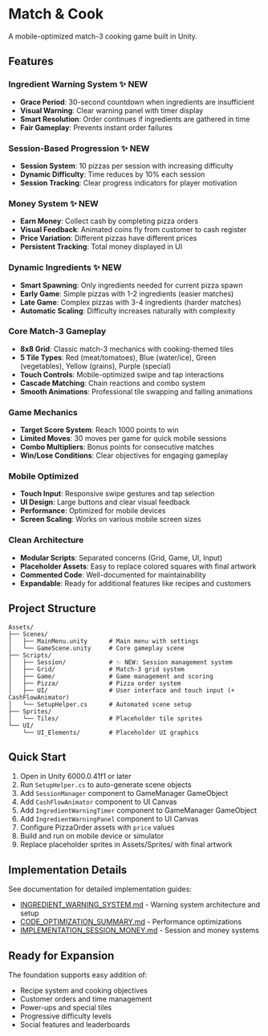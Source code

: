 # Match & Cook
A mobile-optimized match-3 cooking game built in Unity.

## Features

### Ingredient Warning System ✨ NEW
- **Grace Period**: 30-second countdown when ingredients are insufficient
- **Visual Warning**: Clear warning panel with timer display
- **Smart Resolution**: Order continues if ingredients are gathered in time
- **Fair Gameplay**: Prevents instant order failures

### Session-Based Progression ✨ NEW
- **Session System**: 10 pizzas per session with increasing difficulty
- **Dynamic Difficulty**: Time reduces by 10% each session
- **Session Tracking**: Clear progress indicators for player motivation

### Money System ✨ NEW
- **Earn Money**: Collect cash by completing pizza orders
- **Visual Feedback**: Animated coins fly from customer to cash register
- **Price Variation**: Different pizzas have different prices
- **Persistent Tracking**: Total money displayed in UI

### Dynamic Ingredients ✨ NEW
- **Smart Spawning**: Only ingredients needed for current pizza spawn
- **Early Game**: Simple pizzas with 1-2 ingredients (easier matches)
- **Late Game**: Complex pizzas with 3-4 ingredients (harder matches)
- **Automatic Scaling**: Difficulty increases naturally with complexity

### Core Match-3 Gameplay
- **8x8 Grid**: Classic match-3 mechanics with cooking-themed tiles
- **5 Tile Types**: Red (meat/tomatoes), Blue (water/ice), Green (vegetables), Yellow (grains), Purple (special)
- **Touch Controls**: Mobile-optimized swipe and tap interactions
- **Cascade Matching**: Chain reactions and combo system
- **Smooth Animations**: Professional tile swapping and falling animations

### Game Mechanics
- **Target Score System**: Reach 1000 points to win
- **Limited Moves**: 30 moves per game for quick mobile sessions
- **Combo Multipliers**: Bonus points for consecutive matches
- **Win/Lose Conditions**: Clear objectives for engaging gameplay

### Mobile Optimized
- **Touch Input**: Responsive swipe gestures and tap selection
- **UI Design**: Large buttons and clear visual feedback
- **Performance**: Optimized for mobile devices
- **Screen Scaling**: Works on various mobile screen sizes

### Clean Architecture
- **Modular Scripts**: Separated concerns (Grid, Game, UI, Input)
- **Placeholder Assets**: Easy to replace colored squares with final artwork
- **Commented Code**: Well-documented for maintainability
- **Expandable**: Ready for additional features like recipes and customers

## Project Structure

```
Assets/
├── Scenes/
│   ├── MainMenu.unity      # Main menu with settings
│   └── GameScene.unity     # Core gameplay scene
├── Scripts/
│   ├── Session/            # ✨ NEW: Session management system
│   ├── Grid/               # Match-3 grid system
│   ├── Game/               # Game management and scoring
│   ├── Pizza/              # Pizza order system
│   ├── UI/                 # User interface and touch input (+ CashFlowAnimator)
│   └── SetupHelper.cs      # Automated scene setup
├── Sprites/
│   └── Tiles/              # Placeholder tile sprites
└── UI/
    └── UI_Elements/        # Placeholder UI graphics
```

## Quick Start

1. Open in Unity 6000.0.41f1 or later
2. Run `SetupHelper.cs` to auto-generate scene objects
3. Add `SessionManager` component to GameManager GameObject
4. Add `CashFlowAnimator` component to UI Canvas
5. Add `IngredientWarningTimer` component to GameManager GameObject
6. Add `IngredientWarningPanel` component to UI Canvas
7. Configure PizzaOrder assets with `price` values
8. Build and run on mobile device or simulator
9. Replace placeholder sprites in Assets/Sprites/ with final artwork

## Implementation Details

See documentation for detailed implementation guides:
- [INGREDIENT_WARNING_SYSTEM.md](INGREDIENT_WARNING_SYSTEM.md) - Warning system architecture and setup
- [CODE_OPTIMIZATION_SUMMARY.md](CODE_OPTIMIZATION_SUMMARY.md) - Performance optimizations
- [IMPLEMENTATION_SESSION_MONEY.md](IMPLEMENTATION_SESSION_MONEY.md) - Session and money systems


## Ready for Expansion

The foundation supports easy addition of:
- Recipe system and cooking objectives
- Customer orders and time management
- Power-ups and special tiles
- Progressive difficulty levels
- Social features and leaderboards

